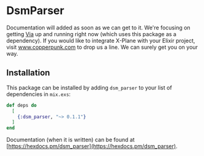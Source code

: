 # DsmParser

Documentation will added as soon as we can get to it. We're focusing on getting [Via](https://github.com/copperpunk-elixir/via) up and running right now (which uses this package as a dependency). If you would like to integrate X-Plane with your Elixir project, visit www.copperpunk.com to drop us a line. We can surely get you on your way.

## Installation

This package can be installed
by adding `dsm_parser` to your list of dependencies in `mix.exs`:

```elixir
def deps do
  [
    {:dsm_parser, "~> 0.1.1"}
  ]
end
```

Documentation (when it is written) can be found at [https://hexdocs.pm/dsm_parser](https://hexdocs.pm/dsm_parser).

